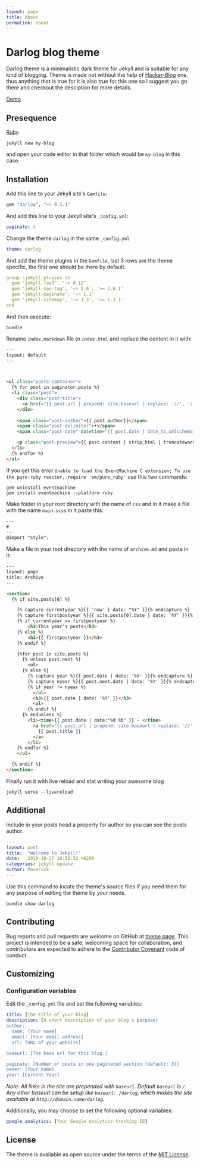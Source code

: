 ```yaml
---
layout: page
title: About
permalink: about
---
```


# Darlog blog theme

Darlog theme is a minimalistic dark theme for Jekyll and is suitable for any kind of blogging. Theme is made not without the help of [Hacker-Blog](https://github.com/tocttou/hacker-blog) one, thus anything that is true for it
is also true for this one so I suggest you go there and checkout the desciption for more details.

[Demo](https://darlog-theme.netlify.com/)


## Presequence
[Ruby](https://jekyllrb.com/docs/)


    jekyll new my-blog


and open your code editor in that folder which would be `my-blog` in this case.

## Installation

Add this line to your Jekyll site's `Gemfile`:

```ruby
gem "darlog", "~> 0.1.1"
```

And add this line to your Jekyll site's `_config.yml`:

```yaml
paginate: 4
```

Change the theme `darlog` in the same `_config.yml`
```yaml
theme: darlog
```

And add the theme plugins in the `Gemfile`, last 3 rows are the theme specific, the first one should be there by default.
```yaml
group :jekyll_plugins do
  gem "jekyll-feed", "~> 0.12"
  gem 'jekyll-seo-tag', '~> 2.6', '>= 2.6.1'
  gem 'jekyll-paginate', '~> 1.1'
  gem 'jekyll-sitemap', '~> 1.3', '>= 1.3.1'
end
```

And then execute:

    bundle


Rename `index.markdown` file to `index.html` and replace the content in it with:

```html
---
layout: default
---



<ul class="posts-container">
  {% for post in paginator.posts %}
  <li class="post">
    <div class="post-title">
      <a href="{{ post.url | prepend: site.baseurl | replace: '//', '/' }}">{{ post.title }}</a>
    </div>
    
    <span class="post-author">{{ post.author}}</span>
    <span class="post-delimiter">•</span>
    <span class="post-date" datetime="{{ post.date | date_to_xmlschema }}">{{ post.date | date_to_string }}</span>

    <p class="post-preview">{{ post.content | strip_html | truncatewords:40 }}</p>
  </li>
  {% endfor %}
</ul>
```

If you get this error `Unable to load the EventMachine C extension; To use the pure-ruby reactor, require 'em/pure_ruby'` use this two commands:

    gem uninstall eventmachine
    gem install eventmachine --platform ruby


Make folder in your root directory with the name of `css` and in it make a file with the name `main.scss` in it paste this:

```scss
---
#
---
@import "style";
```

Make a file in your root directory with the name of `archive.md` and paste
in it:

```html
---
layout: page
title: Archive
---

<section>
  {% if site.posts[0] %}

    {% capture currentyear %}{{ 'now' | date: "%Y" }}{% endcapture %}
    {% capture firstpostyear %}{{ site.posts[0].date | date: '%Y' }}{% endcapture %}
    {% if currentyear == firstpostyear %}
        <h3>This year's posts</h3>
    {% else %}  
        <h3>{{ firstpostyear }}</h3>
    {% endif %}

    {%for post in site.posts %}
      {% unless post.next %}
        <ul>
      {% else %}
        {% capture year %}{{ post.date | date: '%Y' }}{% endcapture %}
        {% capture nyear %}{{ post.next.date | date: '%Y' }}{% endcapture %}
        {% if year != nyear %}
          </ul>
          <h3>{{ post.date | date: '%Y' }}</h3>
          <ul>
        {% endif %}
      {% endunless %}
        <li><time>{{ post.date | date:"%d %b" }} - </time>
          <a href="{{ post.url | prepend: site.baseurl | replace: '//', '/' }}">
            {{ post.title }}
          </a>
        </li>
    {% endfor %}
    </ul>

  {% endif %}
</section>
```

Finally run it with live reload and stat writing your awesome blog

    jekyll serve --livereload

## Additional

Include in your posts head a property for author so you can see the posts author.

```yaml
---
layout: post
title:  "Welcome to Jekyll!"
date:   2019-10-27 18:50:32 +0200
categories: jekyll update
author: Maverick
---
```

Use this command to locate the theme's source files if you need them for any
purpose of editing the theme by your needs.

    bundle show darlog



## Contributing

Bug reports and pull requests are welcome on GitHub at [theme page](https://github.com/arxero/darlog). This project is intended to be a safe, welcoming space for collaboration, and contributors are expected to adhere to the [Contributor Covenant](http://contributor-covenant.org) code of conduct.

## Customizing

### Configuration variables

Edit the `_config.yml` file and set the following variables:

```yml
title: [The title of your blog]
description: [A short description of your blog's purpose]
author:
  name: [Your name]
  email: [Your email address]
  url: [URL of your website]

baseurl: [The base url for this blog.]

paginate: [Number of posts in one paginated section (default: 3)]
owner: [Your name]
year: [Current Year]
```

*Note: All links in the site are prepended with `baseurl`. Default `baseurl` is `/`. Any other baseurl can be setup like `baseurl: /darlog`, which makes the site available at `http://domain.name/darlog`.*

Additionally, you may choose to set the following optional variables:

```yml
google_analytics: [Your Google Analytics tracking ID]
```

## License

The theme is available as open source under the terms of the [MIT License](https://opensource.org/licenses/MIT).
